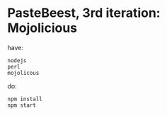 # PasteBeest, 3rd iteration: Mojolicious

have:

```
nodejs
perl
mojolicous
```

do:

```
npm install
npm start
```

